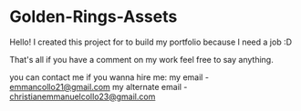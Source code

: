 # Golden-Rings-Assets
Hello! I created this project for to build my portfolio because I need a job :D

That's all if you have a comment on my work feel free to say anything.

you can contact me if you wanna hire me:
my email - emmancollo21@gmail.com
my alternate email - christianemmanuelcollo23@gmail.com
